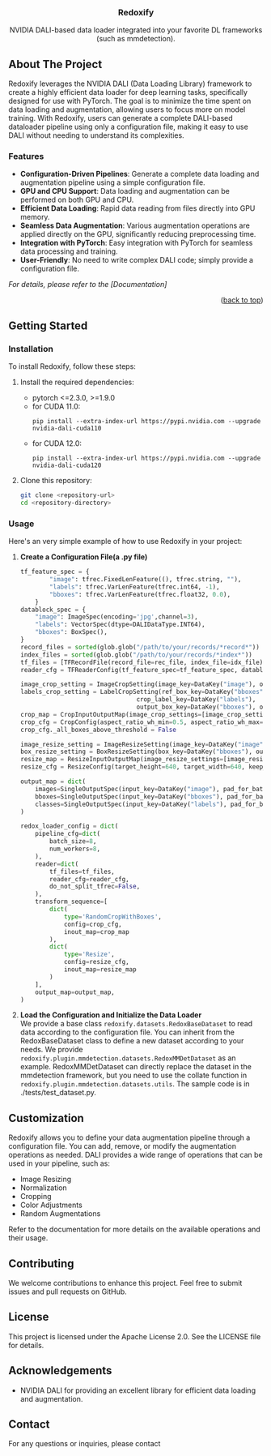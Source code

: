 <a id="readme-top"></a>

<br />

<div align="center">

<h3 align="center">Redoxify</h3>

  <p align="center">
   NVIDIA DALI-based data loader integrated into your favorite DL frameworks (such as mmdetection).
  </p>
</div>

## About The Project

Redoxify leverages the NVIDIA DALI (Data Loading Library) framework to create a highly efficient data loader for deep learning tasks, specifically designed for use with PyTorch. The goal is to minimize the time spent on data loading and augmentation, allowing users to focus more on model training. With Redoxify, users can generate a complete DALI-based dataloader pipeline using only a configuration file, making it easy to use DALI without needing to understand its complexities.

### Features
 - **Configuration-Driven Pipelines**: Generate a complete data loading and augmentation pipeline using a simple configuration file.
 - **GPU and CPU Support**: Data loading and augmentation can be performed on both GPU and CPU.
 - **Efficient Data Loading**: Rapid data reading from files directly into GPU memory.
 - **Seamless Data Augmentation**: Various augmentation operations are applied directly on the GPU, significantly reducing preprocessing time.
 - **Integration with PyTorch**: Easy integration with PyTorch for seamless data processing and training.
 - **User-Friendly**: No need to write complex DALI code; simply provide a configuration file.

_For details, please refer to the [Documentation]_

<p align="right">(<a href="#readme-top">back to top</a>)</p>

<!-- GETTING STARTED -->
## Getting Started

### Installation

To install Redoxify, follow these steps:

1. Install the required dependencies:
    - pytorch <=2.3.0, >=1.9.0
    - for CUDA 11.0:  
        ```
        pip install --extra-index-url https://pypi.nvidia.com --upgrade nvidia-dali-cuda110
        ```
    - for CUDA 12.0:  
        ```
        pip install --extra-index-url https://pypi.nvidia.com --upgrade nvidia-dali-cuda120
        ```

2. Clone this repository:  
    ```sh
    git clone <repository-url>
    cd <repository-directory>
    ```

### Usage
Here's an very simple example of how to use Redoxify in your project:  
1. **Create a Configuration File(a .py file)**

    ```python
    tf_feature_spec = {
            "image": tfrec.FixedLenFeature((), tfrec.string, ""),
            "labels": tfrec.VarLenFeature(tfrec.int64, -1),
            "bboxes": tfrec.VarLenFeature(tfrec.float32, 0.0),
        }
    datablock_spec = {
        "image": ImageSpec(encoding='jpg',channel=3),
        "labels": VectorSpec(dtype=DALIDataType.INT64),
        "bboxes": BoxSpec(),
    }
    record_files = sorted(glob.glob("/path/to/your/records/*record*"))
    index_files = sorted(glob.glob("/path/to/your/records/*index*"))
    tf_files = [TFRecordFile(record_file=rec_file, index_file=idx_file) for rec_file, idx_file in zip(record_files, index_files)]
    reader_cfg = TFReaderConfig(tf_feature_spec=tf_feature_spec, datablock_spec=datablock_spec, random_shuffle=True)

    image_crop_setting = ImageCropSetting(image_key=DataKey("image"), output_key=DataKey("image"))
    labels_crop_setting = LabelCropSetting(ref_box_key=DataKey("bboxes",), crop_box_key=DataKey("bboxes"),
                                    crop_label_key=DataKey("labels"),
                                    output_box_key=DataKey("bboxes"), output_label_key=DataKey("labels"))
    crop_map = CropInputOutputMap(image_crop_settings=[image_crop_setting], label_crop_settings=[labels_crop_setting])
    crop_cfg = CropConfig(aspect_ratio_wh_min=0.5, aspect_ratio_wh_max=2.0, box_length_min=0.5, box_length_max=1.0)
    crop_cfg._all_boxes_above_threshold = False

    image_resize_setting = ImageResizeSetting(image_key=DataKey("image"), output_key=DataKey("image"))
    box_resize_setting = BoxResizeSetting(box_key=DataKey("bboxes"), output_key=DataKey("bboxes"))
    resize_map = ResizeInputOutputMap(image_resize_settings=[image_resize_setting], box_resize_settings=[box_resize_setting])
    resize_cfg = ResizeConfig(target_height=640, target_width=640, keep_aspect_ratio=True, keep_aspect_ratio_mode='not_larger')

    output_map = dict(
        images=SingleOutputSpec(input_key=DataKey("image"), pad_for_batch=True, split_batch_into_list=True),
        bboxes=SingleOutputSpec(input_key=DataKey("bboxes"), pad_for_batch=True, split_batch_into_list=True),
        classes=SingleOutputSpec(input_key=DataKey("labels"), pad_for_batch=True, split_batch_into_list=True)
    )

    redox_loader_config = dict(
        pipeline_cfg=dict(
            batch_size=8,
            num_workers=8,
        ),
        reader=dict(
            tf_files=tf_files,
            reader_cfg=reader_cfg,
            do_not_split_tfrec=False,
        ),
        transform_sequence=[
            dict(
                type='RandomCropWithBoxes',
                config=crop_cfg,
                inout_map=crop_map
            ),
            dict(
                type='Resize',
                config=resize_cfg,
                inout_map=resize_map
            )
        ],
        output_map=output_map,
    )
    ```    

2. **Load the Configuration and Initialize the Data Loader**  
We provide a base class ```redoxify.datasets.RedoxBaseDataset``` to read data according to the configuration file. You can inherit from the RedoxBaseDataset class to define a new dataset according to your needs. We provide ```redoxify.plugin.mmdetection.datasets.RedoxMMDetDataset``` as an example. RedoxMMDetDataset can directly replace the dataset in the mmdetection framework, but you need to use the collate function in ```redoxify.plugin.mmdetection.datasets.utils```. The sample code is in ./tests/test_dataset.py.



## Customization

Redoxify allows you to define your data augmentation pipeline through a configuration file. You can add, remove, or modify the augmentation operations as needed. DALI provides a wide range of operations that can be used in your pipeline, such as:

 - Image Resizing
 - Normalization
 - Cropping
 - Color Adjustments
 - Random Augmentations

 Refer to the documentation for more details on the available operations and their usage.

## Contributing
We welcome contributions to enhance this project. Feel free to submit issues and pull requests on GitHub.

## License

This project is licensed under the Apache License 2.0. See the LICENSE file for details.

## Acknowledgements
 - NVIDIA DALI for providing an excellent library for efficient data loading and augmentation.

## Contact
For any questions or inquiries, please contact